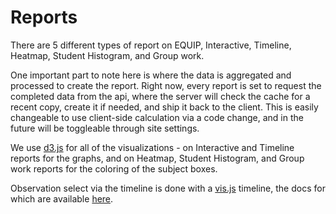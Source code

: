 # Reports

There are 5 different types of report on EQUIP, Interactive, Timeline, Heatmap, Student Histogram, and Group work.

One important part to note here is where the data is aggregated and processed to create the report. Right now, every report is set to request the completed data from the api, where the server will check the cache for a recent copy, create it if needed, and ship it back to the client. This is easily changeable to use client-side calculation via a code change, and in the future will be toggleable through site settings.

We use [d3.js](https://d3js.org/) for all of the visualizations - on Interactive and Timeline reports for the graphs, and on Heatmap, Student Histogram, and Group work reports for the coloring of the subject boxes.

Observation select via the timeline is done with a [vis.js](https://visjs.org/) timeline, the docs for which are available [here](https://visjs.github.io/vis-timeline/docs/timeline/).

 
